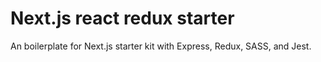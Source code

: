 # Next.js react redux starter

An boilerplate for Next.js starter kit with Express, Redux, SASS, and Jest.
